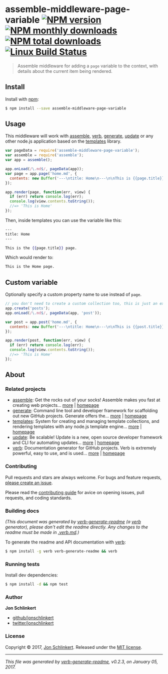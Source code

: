 # assemble-middleware-page-variable [![NPM version](https://img.shields.io/npm/v/assemble-middleware-page-variable.svg?style=flat)](https://www.npmjs.com/package/assemble-middleware-page-variable) [![NPM monthly downloads](https://img.shields.io/npm/dm/assemble-middleware-page-variable.svg?style=flat)](https://npmjs.org/package/assemble-middleware-page-variable)  [![NPM total downloads](https://img.shields.io/npm/dt/assemble-middleware-page-variable.svg?style=flat)](https://npmjs.org/package/assemble-middleware-page-variable) [![Linux Build Status](https://img.shields.io/travis/assemble/assemble-middleware-page-variable.svg?style=flat&label=Travis)](https://travis-ci.org/assemble/assemble-middleware-page-variable)

> Assemble middleware for adding a `page` variable to the context, with details about the current item being rendered.

## Install

Install with [npm](https://www.npmjs.com/):

```sh
$ npm install --save assemble-middleware-page-variable
```

## Usage

This middleware will work with [assemble](https://github.com/assemble/assemble), [verb](https://github.com/verbose/verb), [generate](https://github.com/generate/generate), [update](https://github.com/update/update) or any other node.js application based on the [templates](https://github.com/jonschlinkert/templates) library.

```js
var pageData = require('assemble-middleware-page-variable');
var assemble = require('assemble');
var app = assemble();

app.onLoad(/\.md$/, pageData(app));
var page = app.page('home.md', {
  contents: new Buffer('---\ntitle: Home\n---\n\nThis is {{page.title}}')
});

app.render(page, function(err, view) {
  if (err) return console.log(err);
  console.log(view.contents.toString());
  //=> 'This is Home'
});
```

Then, inside templates you can use the variable like this:

```handlebars
---
title: Home
---

This is the {{page.title}} page.
```

Which would render to:

```html
This is the Home page.
```

## Custom variable

Optionally specify a custom property name to use instead of `page`.

```js
// you don't need to create a custom collection too, this is just an example
app.create('posts');
app.onLoad(/\.md$/, pageData(app, 'post'));

var post = app.post('home.md', {
  contents: new Buffer('---\ntitle: Home\n---\n\nThis is {{post.title}}')
});

app.render(post, function(err, view) {
  if (err) return console.log(err);
  console.log(view.contents.toString());
  //=> 'This is Home'
});
```

## About

### Related projects

* [assemble](https://www.npmjs.com/package/assemble): Get the rocks out of your socks! Assemble makes you fast at creating web projects… [more](https://github.com/assemble/assemble) | [homepage](https://github.com/assemble/assemble "Get the rocks out of your socks! Assemble makes you fast at creating web projects. Assemble is used by thousands of projects for rapid prototyping, creating themes, scaffolds, boilerplates, e-books, UI components, API documentation, blogs, building websit")
* [generate](https://www.npmjs.com/package/generate): Command line tool and developer framework for scaffolding out new GitHub projects. Generate offers the… [more](https://github.com/generate/generate) | [homepage](https://github.com/generate/generate "Command line tool and developer framework for scaffolding out new GitHub projects. Generate offers the robustness and configurability of Yeoman, the expressiveness and simplicity of Slush, and more powerful flow control and composability than either.")
* [templates](https://www.npmjs.com/package/templates): System for creating and managing template collections, and rendering templates with any node.js template engine… [more](https://github.com/jonschlinkert/templates) | [homepage](https://github.com/jonschlinkert/templates "System for creating and managing template collections, and rendering templates with any node.js template engine. Can be used as the basis for creating a static site generator or blog framework.")
* [update](https://www.npmjs.com/package/update): Be scalable! Update is a new, open source developer framework and CLI for automating updates… [more](https://github.com/update/update) | [homepage](https://github.com/update/update "Be scalable! Update is a new, open source developer framework and CLI for automating updates of any kind in code projects.")
* [verb](https://www.npmjs.com/package/verb): Documentation generator for GitHub projects. Verb is extremely powerful, easy to use, and is used… [more](https://github.com/verbose/verb) | [homepage](https://github.com/verbose/verb "Documentation generator for GitHub projects. Verb is extremely powerful, easy to use, and is used on hundreds of projects of all sizes to generate everything from API docs to readmes.")

### Contributing

Pull requests and stars are always welcome. For bugs and feature requests, [please create an issue](../../issues/new).

Please read the [contributing guide](.github/contributing.md) for avice on opening issues, pull requests, and coding standards.

### Building docs

_(This document was generated by [verb-generate-readme](https://github.com/verbose/verb-generate-readme) (a [verb](https://github.com/verbose/verb) generator), please don't edit the readme directly. Any changes to the readme must be made in [.verb.md](.verb.md).)_

To generate the readme and API documentation with [verb](https://github.com/verbose/verb):

```sh
$ npm install -g verb verb-generate-readme && verb
```

### Running tests

Install dev dependencies:

```sh
$ npm install -d && npm test
```

### Author

**Jon Schlinkert**

* [github/jonschlinkert](https://github.com/jonschlinkert)
* [twitter/jonschlinkert](http://twitter.com/jonschlinkert)

### License

Copyright © 2017, [Jon Schlinkert](https://github.com/jonschlinkert).
Released under the [MIT license](LICENSE).

***

_This file was generated by [verb-generate-readme](https://github.com/verbose/verb-generate-readme), v0.2.3, on January 05, 2017._